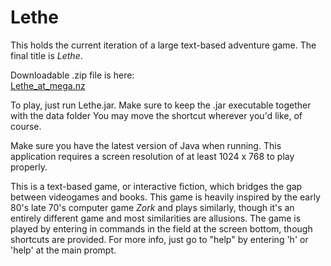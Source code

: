 # Lethe
This holds the current iteration of a large text-based adventure game.
The final title is <i>Lethe</i>.

Downloadable .zip file is here:
<a href="https://mega.nz/#!GNgmjRgT!2BqnX9euA-f-Xki00spiW24aVWCm6PK_2MAksEIRknI"><br>Lethe_at_mega.nz</a>

To play, just run Lethe.jar. Make sure to keep the .jar executable 
together with the data folder You may move the shortcut wherever you'd like, of course.

Make sure you have the latest version of Java when running.
This application requires a screen resolution of at least 1024 x 768 to play properly.

This is a text-based game, or interactive fiction, which bridges the
gap between videogames and books. This game is heavily inspired by
the early 80's late 70's computer game <i>Zork</i> and plays similarly,
though it's an entirely different game and most similarities are
allusions. The game is played by entering in commands in the field at
the screen bottom, though shortcuts are provided. For more info, 
just go to "help" by entering 'h' or 'help' at the main prompt.


